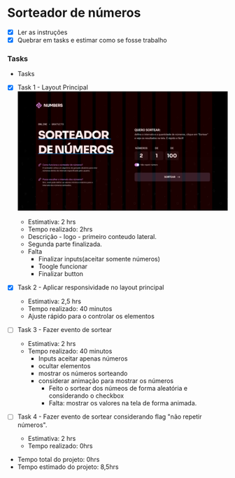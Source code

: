 # Sorteador de números
- [x] Ler as instruções
- [x] Quebrar em tasks e estimar como se fosse trabalho 

### Tasks
- Tasks
 - [x] Task 1 - Layout Principal
 ![alt text](image.png)
    - Estimativa: 2 hrs
    - Tempo realizado: 2hrs
    - Descrição - logo - primeiro conteudo lateral.
    - Segunda parte finalizada.
    - Falta 
      - Finalizar inputs(aceitar somente números)
      - Toogle funcionar
      - Finalizar button
         

 - [x] Task 2 - Aplicar responsividade no layout principal
    - Estimativa: 2,5 hrs
    - Tempo realizado: 40 minutos
     - Ajuste rápido para o controlar os elementos

 - [ ] Task 3 - Fazer evento de sortear
    - Estimativa: 2 hrs
    - Tempo realizado: 40 minutos
      - Inputs aceitar apenas números
      - ocultar elementos
      - mostrar os números sorteando
      - considerar animação para mostrar os números
         - Feito o sortear dos númeos de forma aleatória e considerando o checkbox
         - Falta: mostrar os valores na tela de forma animada.

 - [ ] Task 4 - Fazer evento de sortear considerando flag "não repetir números".   
    - Estimativa: 2 hrs
    - Tempo realizado: 0hrs

- Tempo total do projeto: 0hrs
- Tempo estimado do projeto: 8,5hrs 

